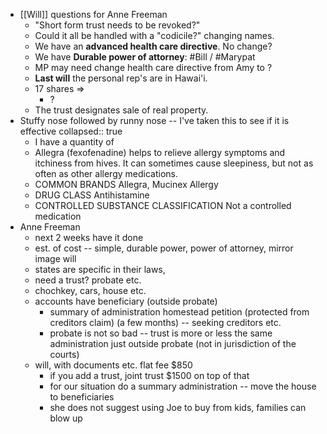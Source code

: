 - [[Will]] questions for Anne Freeman
	- "Short form trust needs to be revoked?"
	- Could it all be handled with a "codicile?" changing names.
	- We have an **advanced health care directive**. No change?
	- We have **Durable power of attorney**: #Bill / #Marypat
	- MP may need change health care directive from Amy to ?
	- **Last will** the personal rep's are in Hawai'i.
	- 17 shares =>
		- ?
	- The trust designates sale of real property.
- Stuffy nose followed by runny nose -- I've taken this to see if it is effective
  collapsed:: true
	- I have a quantity of
	- Allegra (fexofenadine) helps to relieve allergy symptoms and itchiness from hives. It can sometimes cause sleepiness, but not as often as other allergy medications.
	- COMMON BRANDS
	  Allegra, Mucinex Allergy
	- DRUG CLASS
	  Antihistamine
	- CONTROLLED SUBSTANCE CLASSIFICATION
	  Not a controlled medication
- Anne Freeman
	- next 2 weeks have it done
	- est. of cost -- simple, durable power, power of attorney, mirror image will
	- states are specific in their laws,
	- need a trust? probate etc.
	- chochkey, cars, house etc.
	- accounts have beneficiary (outside probate)
		- summary of administration homestead petition (protected from creditors claim) (a few months) -- seeking creditors etc.
		- probate is not so bad -- trust is more or less the same administration just outside probate (not in jurisdiction of the courts)
	- will, with documents etc. flat fee $850
		- if you add a trust, joint trust $1500 on top of that
		- for our situation do a summary administration -- move the house to beneficiaries
		- she does not suggest using Joe to buy from kids, families can blow up